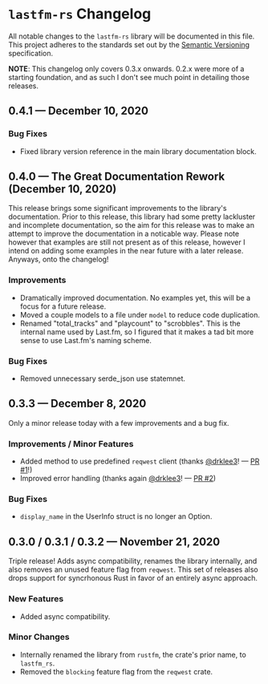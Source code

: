 # `lastfm-rs` Changelog

All notable changes to the `lastfm-rs` library will be documented in this file. This project adheres to the standards
set out by the [Semantic Versioning][semver] specification.

**NOTE**: This changelog only covers 0.3.x onwards. 0.2.x were more of a starting foundation, and as such I don't see
much point in detailing those releases.

## 0.4.1 — December 10, 2020

### Bug Fixes

- Fixed library version reference in the main library documentation block.

## 0.4.0 — The Great Documentation Rework (December 10, 2020)

This release brings some significant improvements to the library's documentation. Prior to this release, this library
had some pretty lackluster and incomplete documentation, so the aim for this release was to make an attempt to improve
the documentation in a noticable way. Please note however that examples are still not present as of this release, however
I intend on adding some examples in the near future with a later release. Anyways, onto the changelog!

### Improvements

- Dramatically improved documentation. No examples yet, this will be a focus for a future release.
- Moved a couple models to a file under `model` to reduce code duplication.
- Renamed "total_tracks" and "playcount" to "scrobbles". This is the internal name used by Last.fm,
  so I figured that it makes a tad bit more sense to use Last.fm's naming scheme.

### Bug Fixes

- Removed unnecessary serde_json use statemnet.

## 0.3.3 — December 8, 2020

Only a minor release today with a few improvements and a bug fix.

### Improvements / Minor Features

- Added method to use predefined `reqwest` client (thanks [@drklee3]! — [PR #1][pr:1]!)
- Improved error handling (thanks again [@drklee3]! — [PR #2][pr:2])

### Bug Fixes

- `display_name` in the UserInfo struct is no longer an Option.

## 0.3.0 / 0.3.1 / 0.3.2 — November 21, 2020

Triple release! Adds async compatibility, renames the library internally, and also removes
an unused feature flag from `reqwest`. This set of releases also drops support for syncrhonous
Rust in favor of an entirely async approach.

### New Features

- Added async compatibility.

### Minor Changes

- Internally renamed the library from `rustfm`, the crate's prior name, to `lastfm_rs`.
- Removed the `blocking` feature flag from the `reqwest` crate.

[semver]: http://semver.org

[@drklee3]: https://github.com/drklee3

[pr:1]: https://github.com/KamranMackey/lastfm-rs/pull/1
[pr:2]: https://github.com/KamranMackey/lastfm-rs/pull/2
